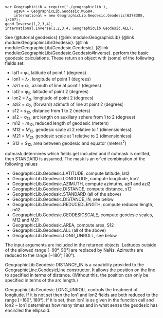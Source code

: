 ````
var GeographicLib = require('./geographiclib'),
    wgs84 = GeographicLib.Geodesic.WGS84,
    international = new GeographicLib.Geodesic.Geodesic(6378388, 1/297);
geod.Inverse(1,2,3,4);
international.Inverse(1,2,3,4, GeographicLib.Geodesic.ALL);
````

See {@tutorial geodesics} {@link module:GeographicLib}
{@link module:GeographicLib/Geodesic}.
{@link module:GeographicLib/Geodesic.Geodesic}.
{@link module:GeographicLib/Geodesic.Geodesic#Inverse}.
perform the basic geodesic calculations.  These return an object with
(some) of the following fields set:

* lat1 = &phi;<sub>1</sub>, latitude of point 1 (degrees)
* lon1 = &lambda;<sub>1</sub>, longitude of point 1 (degrees)
* azi1 = &alpha;<sub>1</sub>, azimuth of line at point 1 (degrees)
* lat2 = &phi;<sub>2</sub>, latitude of point 2 (degrees)
* lon2 = &lambda;<sub>2</sub>, longitude of point 2 (degrees)
* azi2 = &alpha;<sub>2</sub>, (forward) azimuth of line at point 2 (degrees)
* s12 = *s*<sub>12</sub>, distance from 1 to 2 (meters)
* a12 = &sigma;<sub>12</sub>, arc length on auxiliary sphere from 1 to 2
  (degrees)
* m12 = *m*<sub>12</sub>, reduced length of geodesic (meters)
* M12 = *M*<sub>12</sub>, geodesic scale at 2 relative to 1 (dimensionless)
* M21 = *M*<sub>21</sub>, geodesic scale at 1 relative to 2 (dimensionless)
* S12 = *S*<sub>12</sub>, area between geodesic and equator
  (meters<sup>2</sup>)

<a name="outmask"></a>
outmask determines which fields get included and if outmask is omitted,
then STANDARD is assumed.  The mask is an or'ed combination of the
following values

* GeographicLib.Geodesic.LATITUDE, compute latitude, lat2
* GeographicLib.Geodesic.LONGITUDE, compute longitude, lon2
* GeographicLib.Geodesic.AZIMUTH, compute azimuths, azi1 and azi2
* GeographicLib.Geodesic.DISTANCE, compute distance, s12
* GeographicLib.Geodesic.STANDARD (all of the above)
* GeographicLib.Geodesic.DISTANCE_IN, see below
* GeographicLib.Geodesic.REDUCEDLENGTH, compute reduced length, m12
* GeographicLib.Geodesic.GEODESICSCALE, compute geodesic scales, M12 and M21
* GeographicLib.Geodesic.AREA, compute area, S12
* GeographicLib.Geodesic.ALL (all of the above)
* GeographicLib.Geodesic.LONG_UNROLL, see below

The input arguments are included in the returned objects.  Latitudes
outside of the allowed range [&minus;90&deg;, 90&deg;] are replaced by
NaNs.  Azimuths are reduced to the range [&minus;180&deg;, 180&deg;).

GeographicLib.Geodesic.DISTANCE_IN is a capability provided to the
GeographicLine.GeodesicLine constructor.  It allows the position on the
line to specified in terms of distance.  (Without this, the position can
only be specified in terms of the arc length.)

GeographicLib.Geodesic.LONG_UNROLL controls the treatment of longitude.
If it is not set then the lon1 and lon2 fields are both reduced to the
range [&minus;180&deg;, 180&deg;).  If it is set, then lon1 is as given
in the function call and lon2 &minus; lon1 determines how many times and
in what sense the geodesic has encircled the ellipsoid.